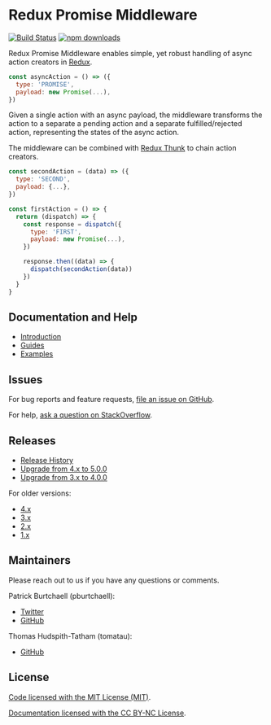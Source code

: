 # Redux Promise Middleware

[![Build Status](https://travis-ci.org/pburtchaell/redux-promise-middleware.svg?branch=master)](https://travis-ci.org/pburtchaell/redux-promise-middleware) [![npm downloads](https://img.shields.io/npm/dm/redux-promise-middleware.svg?style=flat)](https://www.npmjs.com/package/redux-promise-middleware)

Redux Promise Middleware enables simple, yet robust handling of async action creators in [Redux](http://redux.js.org). 

```js
const asyncAction = () => ({
  type: 'PROMISE',
  payload: new Promise(...),
})
```

Given a single action with an async payload, the middleware transforms the action to a separate a pending action and a separate fulfilled/rejected action, representing the states of the async action.

The middleware can be combined with [Redux Thunk](https://github.com/gaearon/redux-thunk) to chain action creators.

```js
const secondAction = (data) => ({
  type: 'SECOND',
  payload: {...},
})

const firstAction = () => {
  return (dispatch) => {
    const response = dispatch({
      type: 'FIRST',
      payload: new Promise(...),
    })

    response.then((data) => {
      dispatch(secondAction(data))
    })
  }
}
```

## Documentation and Help
- [Introduction](/docs/introduction.md)
- [Guides](/docs/guides/)
- [Examples](/examples)

## Issues
For bug reports and feature requests, [file an issue on GitHub](https://github.com/pburtchaell/redux-promise-middleware/issues/new).

For help, [ask a question on StackOverflow](https://stackoverflow.com/questions/tagged/redux-promise-middleware).

## Releases
- [Release History](https://github.com/pburtchaell/redux-promise-middleware/releases)
- [Upgrade from 4.x to 5.0.0](/upgrading/v5.md)
- [Upgrade from 3.x to 4.0.0](/upgrading/v4.md)

For older versions:
- [4.x](https://github.com/pburtchaell/redux-promise-middleware/tree/4.4.0)
- [3.x](https://github.com/pburtchaell/redux-promise-middleware/tree/3.3.0)
- [2.x](https://github.com/pburtchaell/redux-promise-middleware/tree/2.4.0)
- [1.x](https://github.com/pburtchaell/redux-promise-middleware/tree/1.0.0)

## Maintainers
Please reach out to us if you have any questions or comments.

Patrick Burtchaell (pburtchaell):
- [Twitter](https://twitter.com/pburtchaell)
- [GitHub](https://github.com/pburtchaell)

Thomas Hudspith-Tatham (tomatau):
- [GitHub](https://github.com/tomatau)

## License

[Code licensed with the MIT License (MIT)](/LICENSE). 

[Documentation licensed with the CC BY-NC License](https://creativecommons.org/licenses/by-nc/4.0/).
